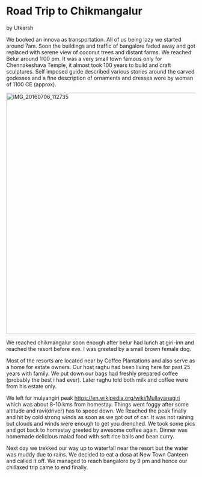# Road Trip to Chikmangalur
by Utkarsh

We booked an innova as transportation. All of us being lazy we started around 7am. Soon the buildings and traffic of bangalore faded away
and got replaced with serene view of coconut trees and distant farms. We reached Belur around 1:00 pm. It was a very small town famous only for
Chennakeshava Temple, it almost took 100 years to build and craft sculptures.
Self imposed guide described various stories around the carved godesses and a fine description of ornaments and dresses wore by woman of 1100 CE (approx). 

<a data-flickr-embed="true" data-header="true" data-footer="true" data-context="true"  href="https://www.flickr.com/photos/42242899@N05/28121868095/in/album-72157670594662806/" title="IMG_20160706_112735"><img src="https://c8.staticflickr.com/8/7426/28121868095_145985e8e5_z.jpg" width="640" height="640" alt="IMG_20160706_112735"></a><script async src="//embedr.flickr.com/assets/client-code.js" charset="utf-8"></script>


We reached chikmangalur soon enough after belur had lunch at giri-inn and reached the resort before eve. I was greeted by a small brown female dog.



Most of the resorts are located near by Coffee Plantations
and also serve as a home for estate owners. Our host raghu had been living here for past 25 years with family. We put down our bags 
had freshly prepared coffee (probably the best i had ever). Later raghu told both milk and coffee were from his estate only. 


We left for mulyangiri peak https://en.wikipedia.org/wiki/Mullayanagiri which was about 8-10 kms from homestay. Things went foggy after some altitude and ravi(driver) has to speed down. We Reached the peak finally and hit by cold strong winds as soon as we got out of car. It was not raining but clouds and winds were enough to get you drenched. We took some pics and got back to homestay greeted by awesome coffee again.
Dinner was homemade delicious malad food with soft rice balls and bean curry. 

Next day we trekked our way up to waterfall near the resort but the water was muddy due to rains. We decided to eat a dosa at New Town Canteen and called it off. We managed to reach bangalore by 9 pm and hence our chillaxed trip came to end finally.


